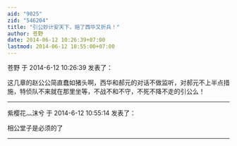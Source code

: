 ```yaml
---
aid: "9025"
zid: "546204"
title: "引公妙计安天下，赔了西华又折兵！"
author: 苍野
date: 2014-06-12 10:26:39+07:00
lastmod: 2014-06-12 10:55:00+07:00
---
```


苍野 于 2014-6-12 10:26:39 发表了：

这几章的赵公公简直蠢如猪头啊，西华和郝元的对话不做监听，对郝元不上半点措施，特侦队不来就在那里坐等，不战不和不守，不死不降不走的引公么！

---

紫樱花灬沫兮 于 2014-6-12 10:55:14 发表了：

相公堂子是必须的了

---
